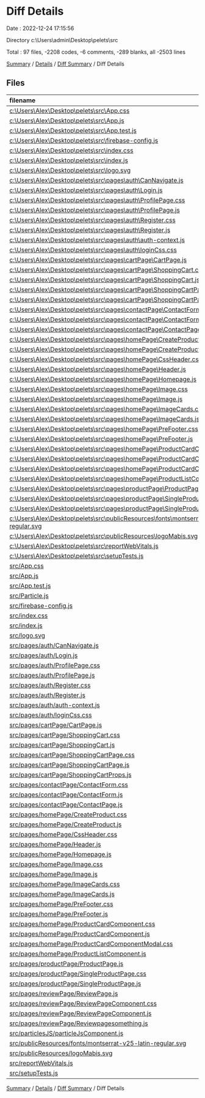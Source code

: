 # Diff Details

Date : 2022-12-24 17:15:56

Directory c:\\Users\\admin\\Desktop\\pelets\\src

Total : 97 files,  -2208 codes, -6 comments, -289 blanks, all -2503 lines

[Summary](results.md) / [Details](details.md) / [Diff Summary](diff.md) / Diff Details

## Files
| filename | language | code | comment | blank | total |
| :--- | :--- | ---: | ---: | ---: | ---: |
| [c:\Users\Alex\Desktop\pelets\src\App.css](/c:%5CUsers%5CAlex%5CDesktop%5Cpelets%5Csrc%5CApp.css) | CSS | -23 | -1 | -5 | -29 |
| [c:\Users\Alex\Desktop\pelets\src\App.js](/c:%5CUsers%5CAlex%5CDesktop%5Cpelets%5Csrc%5CApp.js) | JavaScript | -51 | 0 | -12 | -63 |
| [c:\Users\Alex\Desktop\pelets\src\App.test.js](/c:%5CUsers%5CAlex%5CDesktop%5Cpelets%5Csrc%5CApp.test.js) | JavaScript | -7 | 0 | -2 | -9 |
| [c:\Users\Alex\Desktop\pelets\src\firebase-config.js](/c:%5CUsers%5CAlex%5CDesktop%5Cpelets%5Csrc%5Cfirebase-config.js) | JavaScript | -12 | 0 | -6 | -18 |
| [c:\Users\Alex\Desktop\pelets\src\index.css](/c:%5CUsers%5CAlex%5CDesktop%5Cpelets%5Csrc%5Cindex.css) | CSS | -15 | 0 | -3 | -18 |
| [c:\Users\Alex\Desktop\pelets\src\index.js](/c:%5CUsers%5CAlex%5CDesktop%5Cpelets%5Csrc%5Cindex.js) | JavaScript | -10 | -5 | -3 | -18 |
| [c:\Users\Alex\Desktop\pelets\src\logo.svg](/c:%5CUsers%5CAlex%5CDesktop%5Cpelets%5Csrc%5Clogo.svg) | XML | -1 | 0 | 0 | -1 |
| [c:\Users\Alex\Desktop\pelets\src\pages\auth\CanNavigate.js](/c:%5CUsers%5CAlex%5CDesktop%5Cpelets%5Csrc%5Cpages%5Cauth%5CCanNavigate.js) | JavaScript | -11 | 0 | -4 | -15 |
| [c:\Users\Alex\Desktop\pelets\src\pages\auth\Login.js](/c:%5CUsers%5CAlex%5CDesktop%5Cpelets%5Csrc%5Cpages%5Cauth%5CLogin.js) | JavaScript | -147 | -10 | -50 | -207 |
| [c:\Users\Alex\Desktop\pelets\src\pages\auth\ProfilePage.css](/c:%5CUsers%5CAlex%5CDesktop%5Cpelets%5Csrc%5Cpages%5Cauth%5CProfilePage.css) | CSS | -110 | 0 | -22 | -132 |
| [c:\Users\Alex\Desktop\pelets\src\pages\auth\ProfilePage.js](/c:%5CUsers%5CAlex%5CDesktop%5Cpelets%5Csrc%5Cpages%5Cauth%5CProfilePage.js) | JavaScript | -220 | -1 | -72 | -293 |
| [c:\Users\Alex\Desktop\pelets\src\pages\auth\Register.css](/c:%5CUsers%5CAlex%5CDesktop%5Cpelets%5Csrc%5Cpages%5Cauth%5CRegister.css) | CSS | -17 | 0 | -1 | -18 |
| [c:\Users\Alex\Desktop\pelets\src\pages\auth\Register.js](/c:%5CUsers%5CAlex%5CDesktop%5Cpelets%5Csrc%5Cpages%5Cauth%5CRegister.js) | JavaScript | -126 | -1 | -43 | -170 |
| [c:\Users\Alex\Desktop\pelets\src\pages\auth\auth-context.js](/c:%5CUsers%5CAlex%5CDesktop%5Cpelets%5Csrc%5Cpages%5Cauth%5Cauth-context.js) | JavaScript | -21 | 0 | -6 | -27 |
| [c:\Users\Alex\Desktop\pelets\src\pages\auth\loginCss.css](/c:%5CUsers%5CAlex%5CDesktop%5Cpelets%5Csrc%5Cpages%5Cauth%5CloginCss.css) | CSS | -130 | 0 | -19 | -149 |
| [c:\Users\Alex\Desktop\pelets\src\pages\cartPage\CartPage.js](/c:%5CUsers%5CAlex%5CDesktop%5Cpelets%5Csrc%5Cpages%5CcartPage%5CCartPage.js) | JavaScript | -12 | 0 | -3 | -15 |
| [c:\Users\Alex\Desktop\pelets\src\pages\cartPage\ShoppingCart.css](/c:%5CUsers%5CAlex%5CDesktop%5Cpelets%5Csrc%5Cpages%5CcartPage%5CShoppingCart.css) | CSS | -11 | 0 | -3 | -14 |
| [c:\Users\Alex\Desktop\pelets\src\pages\cartPage\ShoppingCart.js](/c:%5CUsers%5CAlex%5CDesktop%5Cpelets%5Csrc%5Cpages%5CcartPage%5CShoppingCart.js) | JavaScript | -39 | -1 | -11 | -51 |
| [c:\Users\Alex\Desktop\pelets\src\pages\cartPage\ShoppingCartPage.css](/c:%5CUsers%5CAlex%5CDesktop%5Cpelets%5Csrc%5Cpages%5CcartPage%5CShoppingCartPage.css) | CSS | -423 | -2 | -88 | -513 |
| [c:\Users\Alex\Desktop\pelets\src\pages\cartPage\ShoppingCartPage.js](/c:%5CUsers%5CAlex%5CDesktop%5Cpelets%5Csrc%5Cpages%5CcartPage%5CShoppingCartPage.js) | JavaScript | -3,205 | -4 | -457 | -3,666 |
| [c:\Users\Alex\Desktop\pelets\src\pages\contactPage\ContactForm.css](/c:%5CUsers%5CAlex%5CDesktop%5Cpelets%5Csrc%5Cpages%5CcontactPage%5CContactForm.css) | CSS | -74 | 0 | -12 | -86 |
| [c:\Users\Alex\Desktop\pelets\src\pages\contactPage\ContactForm.js](/c:%5CUsers%5CAlex%5CDesktop%5Cpelets%5Csrc%5Cpages%5CcontactPage%5CContactForm.js) | JavaScript | -67 | 0 | -16 | -83 |
| [c:\Users\Alex\Desktop\pelets\src\pages\contactPage\ContactPage.js](/c:%5CUsers%5CAlex%5CDesktop%5Cpelets%5Csrc%5Cpages%5CcontactPage%5CContactPage.js) | JavaScript | -12 | 0 | -3 | -15 |
| [c:\Users\Alex\Desktop\pelets\src\pages\homePage\CreateProduct.css](/c:%5CUsers%5CAlex%5CDesktop%5Cpelets%5Csrc%5Cpages%5ChomePage%5CCreateProduct.css) | CSS | -35 | 0 | -5 | -40 |
| [c:\Users\Alex\Desktop\pelets\src\pages\homePage\CreateProduct.js](/c:%5CUsers%5CAlex%5CDesktop%5Cpelets%5Csrc%5Cpages%5ChomePage%5CCreateProduct.js) | JavaScript | -116 | 0 | -31 | -147 |
| [c:\Users\Alex\Desktop\pelets\src\pages\homePage\CssHeader.css](/c:%5CUsers%5CAlex%5CDesktop%5Cpelets%5Csrc%5Cpages%5ChomePage%5CCssHeader.css) | CSS | -223 | -4 | -40 | -267 |
| [c:\Users\Alex\Desktop\pelets\src\pages\homePage\Header.js](/c:%5CUsers%5CAlex%5CDesktop%5Cpelets%5Csrc%5Cpages%5ChomePage%5CHeader.js) | JavaScript | -59 | -1 | -16 | -76 |
| [c:\Users\Alex\Desktop\pelets\src\pages\homePage\Homepage.js](/c:%5CUsers%5CAlex%5CDesktop%5Cpelets%5Csrc%5Cpages%5ChomePage%5CHomepage.js) | JavaScript | -21 | 0 | -3 | -24 |
| [c:\Users\Alex\Desktop\pelets\src\pages\homePage\Image.css](/c:%5CUsers%5CAlex%5CDesktop%5Cpelets%5Csrc%5Cpages%5ChomePage%5CImage.css) | CSS | -131 | 0 | -23 | -154 |
| [c:\Users\Alex\Desktop\pelets\src\pages\homePage\Image.js](/c:%5CUsers%5CAlex%5CDesktop%5Cpelets%5Csrc%5Cpages%5ChomePage%5CImage.js) | JavaScript | -19 | 0 | -4 | -23 |
| [c:\Users\Alex\Desktop\pelets\src\pages\homePage\ImageCards.css](/c:%5CUsers%5CAlex%5CDesktop%5Cpelets%5Csrc%5Cpages%5ChomePage%5CImageCards.css) | CSS | -58 | 0 | -9 | -67 |
| [c:\Users\Alex\Desktop\pelets\src\pages\homePage\ImageCards.js](/c:%5CUsers%5CAlex%5CDesktop%5Cpelets%5Csrc%5Cpages%5ChomePage%5CImageCards.js) | JavaScript | -33 | 0 | -5 | -38 |
| [c:\Users\Alex\Desktop\pelets\src\pages\homePage\PreFooter.css](/c:%5CUsers%5CAlex%5CDesktop%5Cpelets%5Csrc%5Cpages%5ChomePage%5CPreFooter.css) | CSS | -51 | 0 | -9 | -60 |
| [c:\Users\Alex\Desktop\pelets\src\pages\homePage\PreFooter.js](/c:%5CUsers%5CAlex%5CDesktop%5Cpelets%5Csrc%5Cpages%5ChomePage%5CPreFooter.js) | JavaScript | -30 | 0 | -8 | -38 |
| [c:\Users\Alex\Desktop\pelets\src\pages\homePage\ProductCardComponent.css](/c:%5CUsers%5CAlex%5CDesktop%5Cpelets%5Csrc%5Cpages%5ChomePage%5CProductCardComponent.css) | CSS | -93 | -12 | -15 | -120 |
| [c:\Users\Alex\Desktop\pelets\src\pages\homePage\ProductCardComponent.js](/c:%5CUsers%5CAlex%5CDesktop%5Cpelets%5Csrc%5Cpages%5ChomePage%5CProductCardComponent.js) | JavaScript | -203 | -27 | -67 | -297 |
| [c:\Users\Alex\Desktop\pelets\src\pages\homePage\ProductCardComponentModal.css](/c:%5CUsers%5CAlex%5CDesktop%5Cpelets%5Csrc%5Cpages%5ChomePage%5CProductCardComponentModal.css) | CSS | -110 | 0 | -21 | -131 |
| [c:\Users\Alex\Desktop\pelets\src\pages\homePage\ProductListComponent.js](/c:%5CUsers%5CAlex%5CDesktop%5Cpelets%5Csrc%5Cpages%5ChomePage%5CProductListComponent.js) | JavaScript | -38 | -18 | -12 | -68 |
| [c:\Users\Alex\Desktop\pelets\src\pages\productPage\ProductPage.js](/c:%5CUsers%5CAlex%5CDesktop%5Cpelets%5Csrc%5Cpages%5CproductPage%5CProductPage.js) | JavaScript | -12 | 0 | -3 | -15 |
| [c:\Users\Alex\Desktop\pelets\src\pages\productPage\SingleProductPage.css](/c:%5CUsers%5CAlex%5CDesktop%5Cpelets%5Csrc%5Cpages%5CproductPage%5CSingleProductPage.css) | CSS | -24 | 0 | -5 | -29 |
| [c:\Users\Alex\Desktop\pelets\src\pages\productPage\SingleProductPage.js](/c:%5CUsers%5CAlex%5CDesktop%5Cpelets%5Csrc%5Cpages%5CproductPage%5CSingleProductPage.js) | JavaScript | -40 | 0 | -12 | -52 |
| [c:\Users\Alex\Desktop\pelets\src\publicResources\fonts\montserrat-v25-latin-regular.svg](/c:%5CUsers%5CAlex%5CDesktop%5Cpelets%5Csrc%5CpublicResources%5Cfonts%5Cmontserrat-v25-latin-regular.svg) | XML | -327 | 0 | -1 | -328 |
| [c:\Users\Alex\Desktop\pelets\src\publicResources\logoMabis.svg](/c:%5CUsers%5CAlex%5CDesktop%5Cpelets%5Csrc%5CpublicResources%5ClogoMabis.svg) | XML | -1 | 0 | 0 | -1 |
| [c:\Users\Alex\Desktop\pelets\src\reportWebVitals.js](/c:%5CUsers%5CAlex%5CDesktop%5Cpelets%5Csrc%5CreportWebVitals.js) | JavaScript | -12 | 0 | -2 | -14 |
| [c:\Users\Alex\Desktop\pelets\src\setupTests.js](/c:%5CUsers%5CAlex%5CDesktop%5Cpelets%5Csrc%5CsetupTests.js) | JavaScript | -1 | -4 | -1 | -6 |
| [src/App.css](/src/App.css) | CSS | 24 | 1 | 5 | 30 |
| [src/App.js](/src/App.js) | JavaScript | 62 | 0 | 11 | 73 |
| [src/App.test.js](/src/App.test.js) | JavaScript | 7 | 0 | 2 | 9 |
| [src/Particle.js](/src/Particle.js) | JavaScript | 9 | 0 | 3 | 12 |
| [src/firebase-config.js](/src/firebase-config.js) | JavaScript | 12 | 0 | 6 | 18 |
| [src/index.css](/src/index.css) | CSS | 15 | 0 | 3 | 18 |
| [src/index.js](/src/index.js) | JavaScript | 10 | 5 | 3 | 18 |
| [src/logo.svg](/src/logo.svg) | XML | 1 | 0 | 0 | 1 |
| [src/pages/auth/CanNavigate.js](/src/pages/auth/CanNavigate.js) | JavaScript | 11 | 0 | 4 | 15 |
| [src/pages/auth/Login.js](/src/pages/auth/Login.js) | JavaScript | 159 | 1 | 50 | 210 |
| [src/pages/auth/ProfilePage.css](/src/pages/auth/ProfilePage.css) | CSS | 109 | 1 | 22 | 132 |
| [src/pages/auth/ProfilePage.js](/src/pages/auth/ProfilePage.js) | JavaScript | 242 | 3 | 78 | 323 |
| [src/pages/auth/Register.css](/src/pages/auth/Register.css) | CSS | 28 | 0 | 2 | 30 |
| [src/pages/auth/Register.js](/src/pages/auth/Register.js) | JavaScript | 191 | 1 | 56 | 248 |
| [src/pages/auth/auth-context.js](/src/pages/auth/auth-context.js) | JavaScript | 21 | 0 | 6 | 27 |
| [src/pages/auth/loginCss.css](/src/pages/auth/loginCss.css) | CSS | 141 | 0 | 21 | 162 |
| [src/pages/cartPage/CartPage.js](/src/pages/cartPage/CartPage.js) | JavaScript | 12 | 0 | 3 | 15 |
| [src/pages/cartPage/ShoppingCart.css](/src/pages/cartPage/ShoppingCart.css) | CSS | 11 | 0 | 3 | 14 |
| [src/pages/cartPage/ShoppingCart.js](/src/pages/cartPage/ShoppingCart.js) | JavaScript | 39 | 1 | 13 | 53 |
| [src/pages/cartPage/ShoppingCartPage.css](/src/pages/cartPage/ShoppingCartPage.css) | CSS | 446 | 2 | 89 | 537 |
| [src/pages/cartPage/ShoppingCartPage.js](/src/pages/cartPage/ShoppingCartPage.js) | JavaScript | 194 | 1 | 35 | 230 |
| [src/pages/cartPage/ShoppingCartProps.js](/src/pages/cartPage/ShoppingCartProps.js) | JavaScript | 25 | 0 | 5 | 30 |
| [src/pages/contactPage/ContactForm.css](/src/pages/contactPage/ContactForm.css) | CSS | 138 | 0 | 18 | 156 |
| [src/pages/contactPage/ContactForm.js](/src/pages/contactPage/ContactForm.js) | JavaScript | 67 | 0 | 16 | 83 |
| [src/pages/contactPage/ContactPage.js](/src/pages/contactPage/ContactPage.js) | JavaScript | 12 | 0 | 3 | 15 |
| [src/pages/homePage/CreateProduct.css](/src/pages/homePage/CreateProduct.css) | CSS | 35 | 0 | 5 | 40 |
| [src/pages/homePage/CreateProduct.js](/src/pages/homePage/CreateProduct.js) | JavaScript | 128 | 0 | 33 | 161 |
| [src/pages/homePage/CssHeader.css](/src/pages/homePage/CssHeader.css) | CSS | 234 | 4 | 41 | 279 |
| [src/pages/homePage/Header.js](/src/pages/homePage/Header.js) | JavaScript | 60 | 1 | 16 | 77 |
| [src/pages/homePage/Homepage.js](/src/pages/homePage/Homepage.js) | JavaScript | 21 | 0 | 3 | 24 |
| [src/pages/homePage/Image.css](/src/pages/homePage/Image.css) | CSS | 134 | 0 | 24 | 158 |
| [src/pages/homePage/Image.js](/src/pages/homePage/Image.js) | JavaScript | 20 | 0 | 4 | 24 |
| [src/pages/homePage/ImageCards.css](/src/pages/homePage/ImageCards.css) | CSS | 58 | 0 | 9 | 67 |
| [src/pages/homePage/ImageCards.js](/src/pages/homePage/ImageCards.js) | JavaScript | 33 | 0 | 5 | 38 |
| [src/pages/homePage/PreFooter.css](/src/pages/homePage/PreFooter.css) | CSS | 51 | 0 | 9 | 60 |
| [src/pages/homePage/PreFooter.js](/src/pages/homePage/PreFooter.js) | JavaScript | 30 | 0 | 8 | 38 |
| [src/pages/homePage/ProductCardComponent.css](/src/pages/homePage/ProductCardComponent.css) | CSS | 98 | 12 | 16 | 126 |
| [src/pages/homePage/ProductCardComponent.js](/src/pages/homePage/ProductCardComponent.js) | JavaScript | 217 | 27 | 66 | 310 |
| [src/pages/homePage/ProductCardComponentModal.css](/src/pages/homePage/ProductCardComponentModal.css) | CSS | 110 | 0 | 21 | 131 |
| [src/pages/homePage/ProductListComponent.js](/src/pages/homePage/ProductListComponent.js) | JavaScript | 40 | 18 | 12 | 70 |
| [src/pages/productPage/ProductPage.js](/src/pages/productPage/ProductPage.js) | JavaScript | 12 | 0 | 3 | 15 |
| [src/pages/productPage/SingleProductPage.css](/src/pages/productPage/SingleProductPage.css) | CSS | 58 | 0 | 10 | 68 |
| [src/pages/productPage/SingleProductPage.js](/src/pages/productPage/SingleProductPage.js) | JavaScript | 48 | 0 | 13 | 61 |
| [src/pages/reviewPage/ReviewPage.js](/src/pages/reviewPage/ReviewPage.js) | JavaScript | 15 | 0 | 3 | 18 |
| [src/pages/reviewPage/ReviewPageComponent.css](/src/pages/reviewPage/ReviewPageComponent.css) | CSS | 133 | 0 | 17 | 150 |
| [src/pages/reviewPage/ReviewPageComponent.js](/src/pages/reviewPage/ReviewPageComponent.js) | JavaScript | 170 | 0 | 39 | 209 |
| [src/pages/reviewPage/Reviewpagesomething.js](/src/pages/reviewPage/Reviewpagesomething.js) | JavaScript | 92 | 0 | 18 | 110 |
| [src/particlesJS/particleJsComponent.js](/src/particlesJS/particleJsComponent.js) | JavaScript | 49 | 3 | 8 | 60 |
| [src/publicResources/fonts/montserrat-v25-latin-regular.svg](/src/publicResources/fonts/montserrat-v25-latin-regular.svg) | XML | 327 | 0 | 1 | 328 |
| [src/publicResources/logoMabis.svg](/src/publicResources/logoMabis.svg) | XML | 1 | 0 | 0 | 1 |
| [src/reportWebVitals.js](/src/reportWebVitals.js) | JavaScript | 12 | 0 | 2 | 14 |
| [src/setupTests.js](/src/setupTests.js) | JavaScript | 1 | 4 | 1 | 6 |

[Summary](results.md) / [Details](details.md) / [Diff Summary](diff.md) / Diff Details